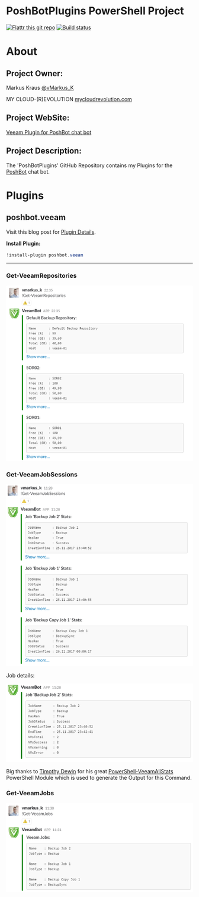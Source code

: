 PoshBotPlugins PowerShell Project
=============
[![Flattr this git repo](http://api.flattr.com/button/flattr-badge-large.png)](https://flattr.com/submit/auto?user_id=vMarkus_K&url=https://github.com/mycloudrevolution/PoshBotPlugins&title=PoshBotPlugins&language=Powershell&tags=github&category=software)
[![Build status](https://ci.appveyor.com/api/projects/status/ne1f3ta0cri18gkn?svg=true)](https://ci.appveyor.com/project/mycloudrevolution/poshbotplugins)
# About

## Project Owner:

Markus Kraus [@vMarkus_K](https://twitter.com/vMarkus_K)

MY CLOUD-(R)EVOLUTION [mycloudrevolution.com](http://mycloudrevolution.com/)

## Project WebSite:

[Veeam Plugin for PoshBot chat bot](https://mycloudrevolution.com/2017/11/27/veeam-plugin-for-poshbot-chat-bot/)

## Project Description:

The 'PoshBotPlugins' GitHub Repository contains my Plugins for the [PoshBot](https://github.com/poshbotio/PoshBot) chat bot.

# Plugins

## poshbot.veeam

Visit this blog post for [Plugin Details](https://mycloudrevolution.com/2017/11/27/veeam-plugin-for-poshbot-chat-bot/).

**Install Plugin:**

```powershell
!install-plugin poshbot.veeam
```
___
### Get-VeeamRepositories

![Get-VeeamRepositories](/media/Get-VeeamRepositories.png)

### Get-VeeamJobSessions

![Get-VeeamSessions](/media/Get-VeeamJobSessions.png)

Job details:

![Get-VeeamSessions_Detail](/media/Get-VeeamJobSessions_Detail.png)

Big thanks to [Timothy Dewin](https://twitter.com/tdewin) for his great [PowerShell-VeeamAllStats](https://github.com/tdewin/randomsamples/tree/master/powershell-veeamallstat) PowerShell Module which is used to generate the Output for this Command.
### Get-VeeamJobs

![Get-VeeamJobs](/media/Get-VeeamJobs.png)
